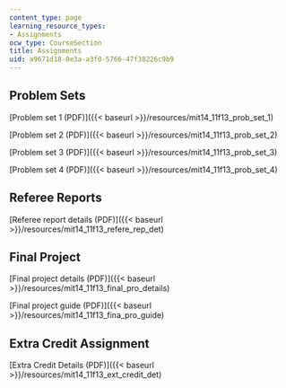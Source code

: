 ```yaml
---
content_type: page
learning_resource_types:
- Assignments
ocw_type: CourseSection
title: Assignments
uid: a9671d18-0e3a-a3f0-5766-47f38226c9b9
---
```


Problem Sets
------------

[Problem set 1 (PDF)]({{< baseurl >}}/resources/mit14_11f13_prob_set_1)

[Problem set 2 (PDF)]({{< baseurl >}}/resources/mit14_11f13_prob_set_2)

[Problem set 3 (PDF)]({{< baseurl >}}/resources/mit14_11f13_prob_set_3)

[Problem set 4 (PDF)]({{< baseurl >}}/resources/mit14_11f13_prob_set_4)

Referee Reports
---------------

[Referee report details (PDF)]({{< baseurl >}}/resources/mit14_11f13_refere_rep_det)

Final Project
-------------

[Final project details (PDF)]({{< baseurl >}}/resources/mit14_11f13_final_pro_details)

[Final project guide (PDF)]({{< baseurl >}}/resources/mit14_11f13_fina_pro_guide)

Extra Credit Assignment
-----------------------

[Extra Credit Details (PDF)]({{< baseurl >}}/resources/mit14_11f13_ext_credit_det)